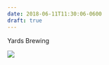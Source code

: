 ```yaml
---
date: 2018-06-11T11:30:06-0600
draft: true
---
```




Yards Brewing

![](/images/2018/9693b660f8.jpg)



